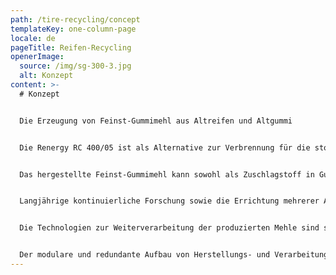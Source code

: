 ```yaml
---
path: /tire-recycling/concept
templateKey: one-column-page
locale: de
pageTitle: Reifen-Recycling
openerImage:
  source: /img/sg-300-3.jpg
  alt: Konzept
content: >-
  # Konzept


  Die Erzeugung von Feinst-Gummimehl aus Altreifen und Altgummi


  Die Renergy RC 400/05 ist als Alternative zur Verbrennung für die stoffliche Verwertung von Altreifen und Altgummi entwickelt worden. Für RENERGY sind diese Reststoffe nicht nur eine ökologische Herausforderung, sondern in erster Linie eine wertvolle Rohstoffquelle.


  Das hergestellte Feinst-Gummimehl kann sowohl als Zuschlagstoff in Gummimischungen als auch zur Herstellung von Elastomer-Legierungen mit TPE-ähnlichen Eigenschaften verwendet werden.


  Langjährige kontinuierliche Forschung sowie die Errichtung mehrerer Anlagengenerationen führten dabei zur Entwicklung des Recycling-Systems Renergy RC 400/05, das sehr feine und hochreine Gummimehle erzeugt.


  Die Technologien zur Weiterverarbeitung der produzierten Mehle sind so entwickelt worden, dass diese auf handelsüblichen Maschinen erfolgen kann.


  Der modulare und redundante Aufbau von Herstellungs- und Verarbeitungsanlagen der Renergy RC 400/05 gewährleistet einen kontinuierlichen Betrieb, auch während Wartungs- und Reparaturarbeiten.
---
```

